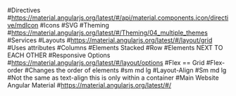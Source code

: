 #Directives
#https://material.angularjs.org/latest/#/api/material.components.icon/directive/mdIcon
#Icons
#SVG
#Theming
#https://material.angularjs.org/latest/#/Theming/04_multiple_themes
#Services
#Layouts
#https://material.angularjs.org/latest/#/layout/grid
#Uses attributes
#Columns
#Elements Stacked
#Row
#Elements NEXT TO EACH OTHER
#Responsive Options
#https://material.angularjs.org/latest/#/layout/options
#Flex == Grid
#Flex-order
#Changes the order of elements
#sm md lg
#Layout-Align
#Sm md lg 
#Not the same as text-align this is only within a container
#Main Website Angular Material
#https://material.angularjs.org/latest/#/
